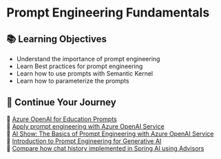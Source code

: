 # Prompt Engineering Fundamentals

## 📚 Learning Objectives

- Understand the importance of prompt engineering
- Learn Best practices for prompt engineering
- Learn how to use prompts with Semantic Kernel
- Learn how to parameterize the prompts

## 🧠 Continue Your Journey

🔗 [Azure OpenAI for Education Prompts](https://techcommunity.microsoft.com/t5/education-blog/azure-openai-for-education-prompts-ai-and-a-guide-from-ethan-and/ba-p/3938259)  
🔗 [Apply prompt engineering with Azure OpenAI Service](https://learn.microsoft.com/en-us/training/modules/apply-prompt-engineering-azure-openai/)  
🔗 [AI Show: The Basics of Prompt Engineering with Azure OpenAI Service](https://www.linkedin.com/learning-login/share?account=2113185&forceAccount=false&redirect=https%3A%2F%2Fwww.linkedin.com%2Flearning%2Fai-show-the-basics-of-prompt-engineering-with-azure-openai-service%3Ftrk%3Dshare_ent_url%26shareId%3DnluVw%252BDQT5uBqKm8Cx%252FJTA%253D%253D)     
🔗 [Introduction to Prompt Engineering for Generative AI](https://www.linkedin.com/learning-login/share?account=2113185&forceAccount=false&redirect=https%3A%2F%2Fwww.linkedin.com%2Flearning%2Fintroduction-to-prompt-engineering-for-generative-ai%3Ftrk%3Dshare_ent_url%26shareId%3DBrFeDgPpS6SUQZ6Gmz%252FycQ%253D%253D)     
🔗 [Compare how chat history implemented in Spring AI using Advisors](https://docs.spring.io/spring-ai/reference/api/chatclient.html#_chat_memory)
